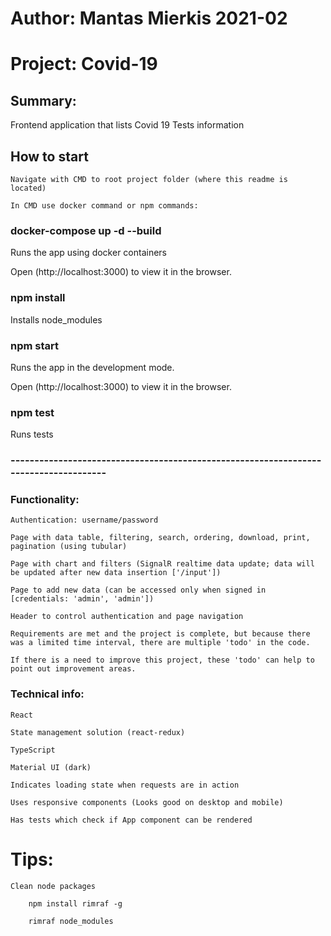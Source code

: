 # Author: Mantas Mierkis 2021-02
# Project: Covid-19
## Summary:

Frontend application that lists Covid 19 Tests information

## How to start

	Navigate with CMD to root project folder (where this readme is located)

	In CMD use docker command or npm commands:

### docker-compose up -d --build

Runs the app using docker containers

Open (http://localhost:3000) to view it in the browser.

### npm install

Installs node_modules

### npm start

Runs the app in the development mode.

Open (http://localhost:3000) to view it in the browser.

### npm test

Runs tests


### -------------------------------------------------------------------------------------

### Functionality:

	Authentication: username/password

	Page with data table, filtering, search, ordering, download, print, pagination (using tubular)

	Page with chart and filters (SignalR realtime data update; data will be updated after new data insertion ['/input'])

	Page to add new data (can be accessed only when signed in [credentials: 'admin', 'admin'])

	Header to control authentication and page navigation

	Requirements are met and the project is complete, but because there was a limited time interval, there are multiple 'todo' in the code.

	If there is a need to improve this project, these 'todo' can help to point out improvement areas.

### Technical info:

	React

	State management solution (react-redux)

	TypeScript

	Material UI (dark)

	Indicates loading state when requests are in action

	Uses responsive components (Looks good on desktop and mobile)

	Has tests which check if App component can be rendered

# Tips:

	Clean node packages

		npm install rimraf -g

		rimraf node_modules